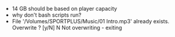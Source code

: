 - 14 GB should be based on player capacity
- why don't bash scripts run?
- File '/Volumes/SPORTPLUS/Music/01 Intro.mp3' already exists. Overwrite ? [y/N] N Not overwriting - exiting